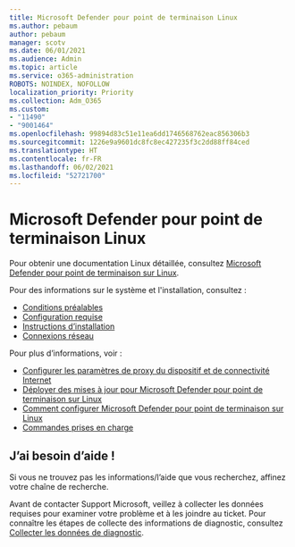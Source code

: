 ```yaml
---
title: Microsoft Defender pour point de terminaison Linux
ms.author: pebaum
author: pebaum
manager: scotv
ms.date: 06/01/2021
ms.audience: Admin
ms.topic: article
ms.service: o365-administration
ROBOTS: NOINDEX, NOFOLLOW
localization_priority: Priority
ms.collection: Adm_O365
ms.custom:
- "11490"
- "9001464"
ms.openlocfilehash: 99894d83c51e11ea6dd1746568762eac856306b3
ms.sourcegitcommit: 1226e9a9601dc8fc8ec427235f3c2dd88ff84ced
ms.translationtype: HT
ms.contentlocale: fr-FR
ms.lasthandoff: 06/02/2021
ms.locfileid: "52721700"
---
```

# <a name="microsoft-defender-for-endpoint-on-linux"></a>Microsoft Defender pour point de terminaison Linux

Pour obtenir une documentation Linux détaillée, consultez [Microsoft Defender pour point de terminaison sur Linux](/microsoft-365/security/defender-endpoint/microsoft-defender-endpoint-linux).

Pour des informations sur le système et l'installation, consultez :

- [Conditions préalables](/microsoft-365/security/defender-endpoint/microsoft-defender-endpoint-linux#prerequisites)
- [Configuration requise](/microsoft-365/security/defender-endpoint/microsoft-defender-endpoint-linux#system-requirements)
- [Instructions d’installation](/microsoft-365/security/defender-endpoint/microsoft-defender-endpoint-linux#installation-instructions)
- [Connexions réseau](/microsoft-365/security/defender-endpoint/microsoft-defender-endpoint-linux#network-connections)

Pour plus d’informations, voir :

- [Configurer les paramètres de proxy du dispositif et de connectivité Internet](/microsoft-365/security/defender-endpoint/configure-proxy-internet#enable-access-to-microsoft-defender-atp-service-urls-in-the-proxy-server)
- [Déployer des mises à jour pour Microsoft Defender pour point de terminaison sur Linux](/microsoft-365/security/defender-endpoint/linux-updates)
- [Comment configurer Microsoft Defender pour point de terminaison sur Linux](/microsoft-365/security/defender-endpoint/microsoft-defender-endpoint-linux#how-to-configure-microsoft-defender-for-endpoint-on-linux)
- [Commandes prises en charge](/microsoft-365/security/defender-endpoint/linux-resources#supported-commands)

## <a name="i-need-help"></a>J’ai besoin d’aide !

Si vous ne trouvez pas les informations/l’aide que vous recherchez, affinez votre chaîne de recherche.

Avant de contacter Support Microsoft, veillez à collecter les données requises pour examiner votre problème et à les joindre au ticket. Pour connaître les étapes de collecte des informations de diagnostic, consultez [Collecter les données de diagnostic](/microsoft-365/security/defender-endpoint/linux-resources#collect-diagnostic-information).